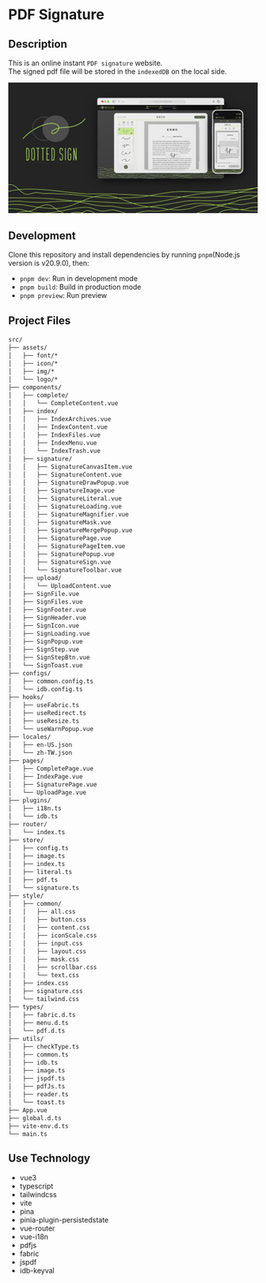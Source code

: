 # PDF Signature

## Description

This is an online instant `PDF signature` website.  
The signed pdf file will be stored in the `indexedDB` on the local side.

![image](./public/cover.jpg)

## Development

Clone this repository and install dependencies by running `pnpm`(Node.js version is v20.9.0), then:

- `pnpm dev`: Run in development mode
- `pnpm build`: Build in production mode
- `pnpm preview`: Run preview

## Project Files

```text
src/
├── assets/
│   ├── font/*
│   ├── icon/*
│   ├── img/*
│   └── logo/*
├── components/
│   ├── complete/
│   │   └── CompleteContent.vue
│   ├── index/
│   │   ├── IndexArchives.vue
│   │   ├── IndexContent.vue
│   │   ├── IndexFiles.vue
│   │   ├── IndexMenu.vue
│   │   └── IndexTrash.vue
│   ├── signature/
│   │   ├── SignatureCanvasItem.vue
│   │   ├── SignatureContent.vue
│   │   ├── SignatureDrawPopup.vue
│   │   ├── SignatureImage.vue
│   │   ├── SignatureLiteral.vue
│   │   ├── SignatureLoading.vue
│   │   ├── SignatureMagnifier.vue
│   │   ├── SignatureMask.vue
│   │   ├── SignatureMergePopup.vue
│   │   ├── SignaturePage.vue
│   │   ├── SignaturePageItem.vue
│   │   ├── SignaturePopup.vue
│   │   ├── SignatureSign.vue
│   │   └── SignatureToolbar.vue
│   ├── upload/
│   │   └── UploadContent.vue
│   ├── SignFile.vue
│   ├── SignFiles.vue
│   ├── SignFooter.vue
│   ├── SignHeader.vue
│   ├── SignIcon.vue
│   ├── SignLoading.vue
│   ├── SignPopup.vue
│   ├── SignStep.vue
│   ├── SignStepBtn.vue
│   └── SignToast.vue
├── configs/
│   ├── common.config.ts
│   └── idb.config.ts
├── hooks/
│   ├── useFabric.ts
│   ├── useRedirect.ts
│   ├── useResize.ts
│   └── useWarnPopup.vue
├── locales/
│   ├── en-US.json
│   └── zh-TW.json
├── pages/
│   ├── CompletePage.vue
│   ├── IndexPage.vue
│   ├── SignaturePage.vue
│   └── UploadPage.vue
├── plugins/
│   ├── i18n.ts
│   └── idb.ts
├── router/
│   └── index.ts
├── store/
│   ├── config.ts
│   ├── image.ts
│   ├── index.ts
│   ├── literal.ts
│   ├── pdf.ts
│   └── signature.ts
├── style/
│   ├── common/
|   │   ├── all.css
│   │   ├── button.css
│   │   ├── content.css
│   │   ├── iconScale.css
│   │   ├── input.css
│   │   ├── layout.css
│   │   ├── mask.css
│   │   ├── scrollbar.css
|   │   └── text.css
│   ├── index.css
│   ├── signature.css
│   └── tailwind.css
├── types/
│   ├── fabric.d.ts
│   ├── menu.d.ts
│   └── pdf.d.ts
├── utils/
│   ├── checkType.ts
│   ├── common.ts
│   ├── idb.ts
│   ├── image.ts
│   ├── jspdf.ts
│   ├── pdfJs.ts
│   ├── reader.ts
│   └── toast.ts
├── App.vue
├── global.d.ts
├── vite-env.d.ts
└── main.ts
```

## Use Technology

- vue3
- typescript
- tailwindcss
- vite
- pina
- pinia-plugin-persistedstate
- vue-router
- vue-i18n
- pdfjs
- fabric
- jspdf
- idb-keyval
